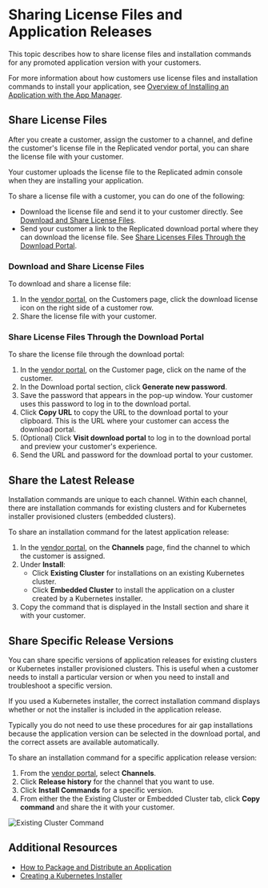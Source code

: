 # Sharing License Files and Application Releases

This topic describes how to share license files and installation commands for any promoted application version with
your customers.

For more information about how customers use license files and installation commands to install your application,
see [Overview of Installing an Application with the App Manager](../enterprise/installing-overview).

## Share License Files

After you create a customer, assign the customer to a channel, and define the customer's
license file in the Replicated vendor portal, you can share the license file with your customer.

Your customer uploads the license file to the Replicated admin console when they
are installing your application.

To share a license file with a customer, you can do one of the following:
* Download the license file and send it to your customer directly. See
[Download and Share License Files](#download-and-share-license-files).
* Send your customer a link to the Replicated download portal where they can download
the license file. See [Share Licenses Files Through the Download Portal](#share-license-files-through-the-download-portal).

### Download and Share License Files

To download and share a license file:

1. In the [vendor portal](https://vendor.replicated.com), on the Customers page, click the download license icon on the right side of a customer row.
1. Share the license file with your customer.

### Share License Files Through the Download Portal

To share the license file through the download portal:

1. In the [vendor portal](https://vendor.replicated.com), on the Customer page, click on the name of the customer.
1. In the Download portal section, click **Generate new password**.
1. Save the password that appears in the pop-up window. Your customer uses
this password to log in to the download portal.
1. Click **Copy URL** to copy the URL to the download portal to your clipboard.
This is the URL where your customer can access the download portal.
1. (Optional) Click **Visit download portal** to log in to the download portal
and preview your customer's experience.
1. Send the URL and password for the download portal to your customer.


## Share the Latest Release

Installation commands are unique to each channel. Within each channel, there are installation commands for existing clusters and for Kubernetes installer provisioned clusters (embedded clusters).

To share an installation command for the latest application release:

1. In the [vendor portal](https://vendor.replicated.com), on the **Channels** page, find the channel to which the
customer is assigned.
1. Under **Install**:
   * Click **Existing Cluster** for installations on an existing Kubernetes cluster.
   * Click **Embedded Cluster** to install the application on a cluster created by a Kubernetes
   installer.
1. Copy the command that is displayed in the Install section and share it with your customer.

## Share Specific Release Versions

You can share specific versions of application releases for existing clusters or Kubernetes installer provisioned clusters.  This is useful when a customer needs to install a particular version or when you need to install and troubleshoot a specific version.

If you used a Kubernetes installer, the correct installation command displays whether or not the installer is included in the application release.

Typically you do not need to use these procedures for air gap installations because the application version can be selected in the download portal, and the correct assets are available automatically.

To share an installation command for a specific application release version:

1. From the [vendor portal](https://vendor.replicated.com), select **Channels**.
1. Click **Release history** for the channel that you want to use.
1. Click **Install Commands** for a specific version.
1. From either the the Existing Cluster or Embedded Cluster tab, click **Copy command** and share the it with your customer.

  ![Existing Cluster Command](/images/existing-cluster-command.png)

## Additional Resources

- [How to Package and Distribute an Application](distributing-workflow)
- [Creating a Kubernetes Installer](packaging-embedded-kubernetes)
